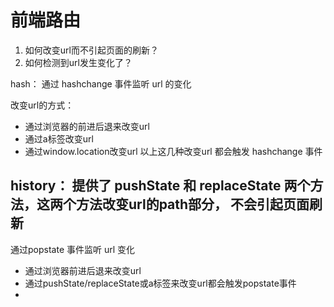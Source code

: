 # 前端路由

1. 如何改变url而不引起页面的刷新？
2. 如何检测到url发生变化了？


hash：
通过 hashchange 事件监听 url 的变化

改变url的方式：
  - 通过浏览器的前进后退来改变url
  - 通过a标签改变url
  - 通过window.location改变url
以上这几种改变url 都会触发 hashchange 事件


history：
提供了 pushState 和 replaceState 两个方法，这两个方法改变url的path部分， 不会引起页面刷新
  - 
通过popstate 事件监听 url 变化
  - 通过浏览器前进后退来改变url
  - 通过pushState/replaceState或a标签来改变url都会触发popstate事件
  -  